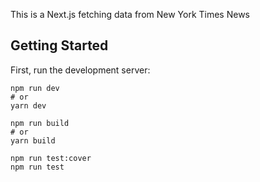 This is a Next.js fetching data from New York Times News

## Getting Started

First, run the development server:

```Development
npm run dev
# or
yarn dev

```

```Production
npm run build
# or
yarn build

```

```Test
npm run test:cover
npm run test

```